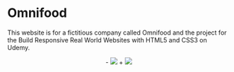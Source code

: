 # Omnifood
This website is for a fictitious company called Omnifood and the project for the Build Responsive Real World Websites with HTML5 and CSS3 on Udemy.

 </p>
  
  <p align="center">
 -    <img src="http://imgur.com/9K6nLhk.png" />
 +    <img src="http://imgur.com/hs3CbNZ.png" />
  </p>
